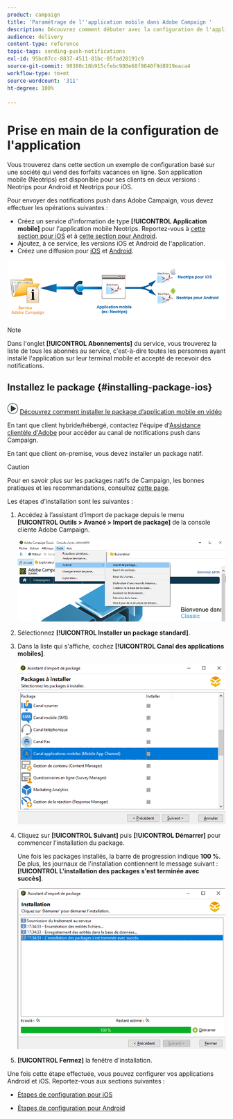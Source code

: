 ```yaml
---
product: campaign
title: 'Paramétrage de l''application mobile dans Adobe Campaign '
description: Découvrez comment débuter avec la configuration de l'application mobile
audience: delivery
content-type: reference
topic-tags: sending-push-notifications
exl-id: 95bc07cc-8837-4511-81bc-05fad28191c9
source-git-commit: 98380c18b915cfebc980e68f9840f9d8919eaca4
workflow-type: tm+mt
source-wordcount: '311'
ht-degree: 100%

---
```


# Prise en main de la configuration de l&#39;application

Vous trouverez dans cette section un exemple de configuration basé sur une société qui vend des forfaits vacances en ligne. Son application mobile (Neotrips) est disponible pour ses clients en deux versions : Neotrips pour Android et Neotrips pour iOS.

Pour envoyer des notifications push dans Adobe Campaign, vous devez effectuer les opérations suivantes :

* Créez un service d&#39;information de type **[!UICONTROL Application mobile]** pour l&#39;application mobile Neotrips. Reportez-vous à [cette section pour iOS](configuring-the-mobile-application.md#configuring-ios-service) et à [cette section pour Android](configuring-the-mobile-application-android.md#configuring-android-service).
* Ajoutez, à ce service, les versions iOS et Android de l&#39;application.
* Créez une diffusion pour [iOS](create-notifications-ios.md) et [Android](create-notifications-android.md).

![](assets/nmac_service_diagram.png)

>[!NOTE]
>
>Dans l&#39;onglet **[!UICONTROL Abonnements]** du service, vous trouverez la liste de tous les abonnés au service, c&#39;est-à-dire toutes les personnes ayant installé l&#39;application sur leur terminal mobile et accepté de recevoir des notifications.

## Installez le package {#installing-package-ios}

![](assets/do-not-localize/how-to-video.png) [Découvrez comment installer le package d’application mobile en vidéo](https://experienceleague.adobe.com/docs/campaign-classic-learn/tutorials/sending-messages/push-channel/installing-the-mobile-app-channel.html?lang=fr#sending-messages)

En tant que client hybride/hébergé, contactez l&#39;équipe d&#39;[Assistance clientèle d&#39;Adobe](https://helpx.adobe.com/fr/enterprise/admin-guide.html/enterprise/using/support-for-experience-cloud.ug.html) pour accéder au canal de notifications push dans Campaign.

En tant que client on-premise, vous devez installer un package natif.

>[!CAUTION]
>
>Pour en savoir plus sur les packages natifs de Campaign, les bonnes pratiques et les recommandations, consultez [cette page](../../installation/using/installing-campaign-standard-packages.md).

Les étapes d&#39;installation sont les suivantes :

1. Accédez à l’assistant d’import de package depuis le menu **[!UICONTROL Outils > Avancé > Import de package]** de la console cliente Adobe Campaign.

   ![](assets/package_ios.png)

1. Sélectionnez **[!UICONTROL Installer un package standard]**.

1. Dans la liste qui s&#39;affiche, cochez **[!UICONTROL Canal des applications mobiles]**.

   ![](assets/package_ios_2.png)

1. Cliquez sur **[!UICONTROL Suivant]** puis **[!UICONTROL Démarrer]** pour commencer l&#39;installation du package.

   Une fois les packages installés, la barre de progression indique **100 %**. De plus, les journaux de l&#39;installation contiennent le message suivant : **[!UICONTROL L&#39;installation des packages s&#39;est terminée avec succès]**.

   ![](assets/package_ios_3.png)

1. **[!UICONTROL Fermez]** la fenêtre d&#39;installation.

Une fois cette étape effectuée, vous pouvez configurer vos applications Android et iOS.
Reportez-vous aux sections suivantes :

* [Étapes de configuration pour iOS](configuring-the-mobile-application.md)

* [Étapes de configuration pour Android](configuring-the-mobile-application-android.md)
